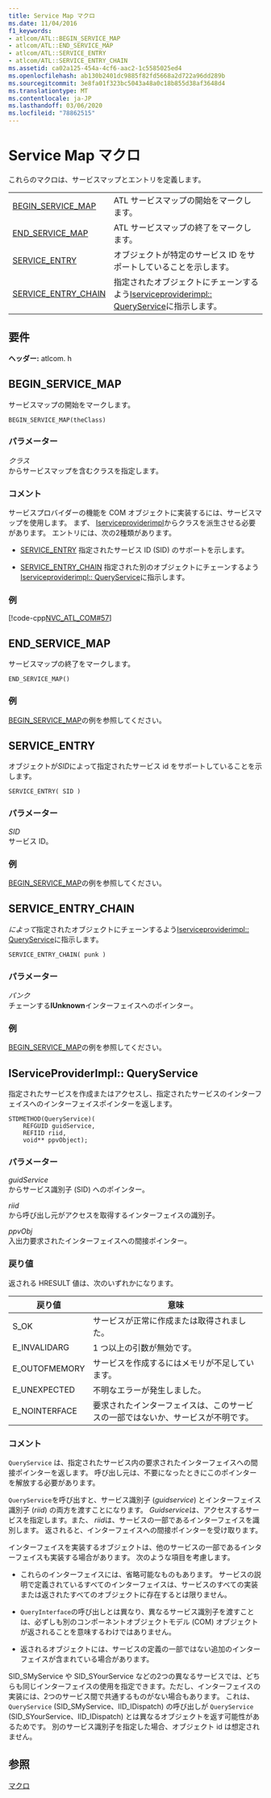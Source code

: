 ```yaml
---
title: Service Map マクロ
ms.date: 11/04/2016
f1_keywords:
- atlcom/ATL::BEGIN_SERVICE_MAP
- atlcom/ATL::END_SERVICE_MAP
- atlcom/ATL::SERVICE_ENTRY
- atlcom/ATL::SERVICE_ENTRY_CHAIN
ms.assetid: ca02a125-454a-4cf6-aac2-1c5585025ed4
ms.openlocfilehash: ab130b2401dc9885f82fd5668a2d722a96dd289b
ms.sourcegitcommit: 3e8fa01f323bc5043a48a0c18b855d38af3648d4
ms.translationtype: MT
ms.contentlocale: ja-JP
ms.lasthandoff: 03/06/2020
ms.locfileid: "78862515"
---
```

# <a name="service-map-macros"></a>Service Map マクロ

これらのマクロは、サービスマップとエントリを定義します。

|||
|-|-|
|[BEGIN_SERVICE_MAP](#begin_service_map)|ATL サービスマップの開始をマークします。|
|[END_SERVICE_MAP](#end_service_map)|ATL サービスマップの終了をマークします。|
|[SERVICE_ENTRY](#service_entry)|オブジェクトが特定のサービス ID をサポートしていることを示します。|
|[SERVICE_ENTRY_CHAIN](#service_entry_chain)|指定されたオブジェクトにチェーンするよう[Iserviceproviderimpl:: QueryService](#queryservice)に指示します。|

## <a name="requirements"></a>要件

**ヘッダー:** atlcom. h

##  <a name="begin_service_map"></a>BEGIN_SERVICE_MAP

サービスマップの開始をマークします。

```
BEGIN_SERVICE_MAP(theClass)
```

### <a name="parameters"></a>パラメーター

*クラス*<br/>
からサービスマップを含むクラスを指定します。

### <a name="remarks"></a>コメント

サービスプロバイダーの機能を COM オブジェクトに実装するには、サービスマップを使用します。 まず、 [Iserviceproviderimpl](../../atl/reference/iserviceproviderimpl-class.md)からクラスを派生させる必要があります。 エントリには、次の2種類があります。

- [SERVICE_ENTRY](#service_entry)  指定されたサービス ID (SID) のサポートを示します。

- [SERVICE_ENTRY_CHAIN](#service_entry_chain)  指定された別のオブジェクトにチェーンするよう[Iserviceproviderimpl:: QueryService](#queryservice)に指示します。

### <a name="example"></a>例

[!code-cpp[NVC_ATL_COM#57](../../atl/codesnippet/cpp/service-map-macros_1.h)]

##  <a name="end_service_map"></a>END_SERVICE_MAP

サービスマップの終了をマークします。

```
END_SERVICE_MAP()
```

### <a name="example"></a>例

[BEGIN_SERVICE_MAP](#begin_service_map)の例を参照してください。

##  <a name="service_entry"></a>SERVICE_ENTRY

オブジェクトが*SID*によって指定されたサービス id をサポートしていることを示します。

```
SERVICE_ENTRY( SID )
```

### <a name="parameters"></a>パラメーター

*SID*<br/>
サービス ID。

### <a name="example"></a>例

[BEGIN_SERVICE_MAP](#begin_service_map)の例を参照してください。

##  <a name="service_entry_chain"></a>SERVICE_ENTRY_CHAIN

*によって*指定されたオブジェクトにチェーンするよう[Iserviceproviderimpl:: QueryService](#queryservice)に指示します。

```
SERVICE_ENTRY_CHAIN( punk )
```

### <a name="parameters"></a>パラメーター

*パンク*<br/>
チェーンする**IUnknown**インターフェイスへのポインター。

### <a name="example"></a>例

[BEGIN_SERVICE_MAP](#begin_service_map)の例を参照してください。

##  <a name="queryservice"></a>IServiceProviderImpl:: QueryService

指定されたサービスを作成またはアクセスし、指定されたサービスのインターフェイスへのインターフェイスポインターを返します。

```
STDMETHOD(QueryService)(
    REFGUID guidService,
    REFIID riid,
    void** ppvObject);
```

### <a name="parameters"></a>パラメーター

*guidService*<br/>
からサービス識別子 (SID) へのポインター。

*riid*<br/>
から呼び出し元がアクセスを取得するインターフェイスの識別子。

*ppvObj*<br/>
入出力要求されたインターフェイスへの間接ポインター。

### <a name="return-value"></a>戻り値

返される HRESULT 値は、次のいずれかになります。

|戻り値|意味|
|------------------|-------------|
|S_OK|サービスが正常に作成または取得されました。|
|E_INVALIDARG|1 つ以上の引数が無効です。|
|E_OUTOFMEMORY|サービスを作成するにはメモリが不足しています。|
|E_UNEXPECTED|不明なエラーが発生しました。|
|E_NOINTERFACE|要求されたインターフェイスは、このサービスの一部ではないか、サービスが不明です。|

### <a name="remarks"></a>コメント

`QueryService` は、指定されたサービス内の要求されたインターフェイスへの間接ポインターを返します。 呼び出し元は、不要になったときにこのポインターを解放する必要があります。

`QueryService`を呼び出すと、サービス識別子 (*guidservice*) とインターフェイス識別子 (*riid*) の両方を渡すことになります。 *Guidservice*は、アクセスするサービスを指定します。また、 *riid*は、サービスの一部であるインターフェイスを識別します。 返されると、インターフェイスへの間接ポインターを受け取ります。

インターフェイスを実装するオブジェクトは、他のサービスの一部であるインターフェイスも実装する場合があります。 次のような項目を考慮します。

- これらのインターフェイスには、省略可能なものもあります。 サービスの説明で定義されているすべてのインターフェイスは、サービスのすべての実装または返されたすべてのオブジェクトに存在するとは限りません。

- `QueryInterface`の呼び出しとは異なり、異なるサービス識別子を渡すことは、必ずしも別のコンポーネントオブジェクトモデル (COM) オブジェクトが返されることを意味するわけではありません。

- 返されるオブジェクトには、サービスの定義の一部ではない追加のインターフェイスが含まれている場合があります。

SID_SMyService や SID_SYourService などの2つの異なるサービスでは、どちらも同じインターフェイスの使用を指定できます。ただし、インターフェイスの実装には、2つのサービス間で共通するものがない場合もあります。 これは、`QueryService` (SID_SMyService、IID_IDispatch) の呼び出しが `QueryService` (SID_SYourService、IID_IDispatch) とは異なるオブジェクトを返す可能性があるためです。 別のサービス識別子を指定した場合、オブジェクト id は想定されません。

## <a name="see-also"></a>参照

[マクロ](../../atl/reference/atl-macros.md)
